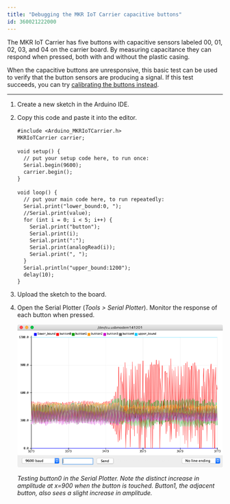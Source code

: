 ```yaml
---
title: "Debugging the MKR IoT Carrier capacitive buttons"
id: 360021222000
---
```


The MKR IoT Carrier has five buttons with capacitive sensors labeled 00, 01, 02, 03, and 04 on the carrier board. By measuring capacitance they can respond when pressed, both with and without the plastic casing.

When the capacitive buttons are unresponsive, this basic test can be used to verify that the button sensors are producing a signal. If this test succeeds, you can try [calibrating the buttons instead](https://support.arduino.cc/hc/en-us/articles/360021221980).

---

1. Create a new sketch in the Arduino IDE.

2. Copy this code and paste it into the editor.

   ```
   #include <Arduino_MKRIoTCarrier.h>
   MKRIoTCarrier carrier;

   void setup() {
     // put your setup code here, to run once:
     Serial.begin(9600);
     carrier.begin();
   }

   void loop() {
     // put your main code here, to run repeatedly:
     Serial.print("lower_bound:0, ");
     //Serial.print(value);
     for (int i = 0; i < 5; i++) {
       Serial.print("button");
       Serial.print(i);
       Serial.print(":");
       Serial.print(analogRead(i));
       Serial.print(", ");
     }
     Serial.println("upper_bound:1200");
     delay(10);
   }
   ```

3. Upload the sketch to the board.

4. Open the Serial Plotter (*Tools > Serial Plotter*). Monitor the response of each button when pressed.

   ![The Serial Plotter with the debug sketch running.](img/iot_carrier_buttons_debug.png)

   *Testing button0 in the Serial Plotter. Note the distinct increase in amplitude at x=900 when the button is touched. Button1, the adjacent button, also sees a slight increase in amplitude.*
